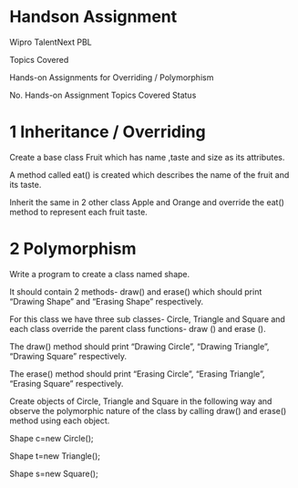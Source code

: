 # Handson Assignment

Wipro TalentNext PBL

Topics Covered

Hands-on Assignments for Overriding / Polymorphism

No. Hands-on Assignment Topics Covered Status

# 1 Inheritance / Overriding 	

Create a base class Fruit which has name ,taste and size as its attributes.

A method called eat() is created which describes the name of the fruit and its taste.

Inherit the same in 2 other class Apple and Orange and override the eat() method to represent each fruit taste.




# 2 Polymorphism 	
Write a program to create a class named shape.

It should contain 2 methods- draw() and erase() which should print “Drawing Shape” and “Erasing Shape” respectively.

For this class we have three sub classes- Circle, Triangle and Square and each class override the parent class functions- draw () and erase ().

The draw() method should print “Drawing Circle”, “Drawing Triangle”, “Drawing Square” respectively.

The erase() method should print “Erasing Circle”, “Erasing Triangle”, “Erasing Square” respectively.

Create objects of Circle, Triangle and Square in the following way and observe the polymorphic nature of the class by calling draw() and erase() method using each object. 

Shape c=new Circle(); 

Shape t=new Triangle(); 

Shape s=new Square();


